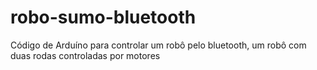 # robo-sumo-bluetooth
Código de Arduíno para controlar um robô pelo bluetooth, um robô com duas rodas controladas por motores
